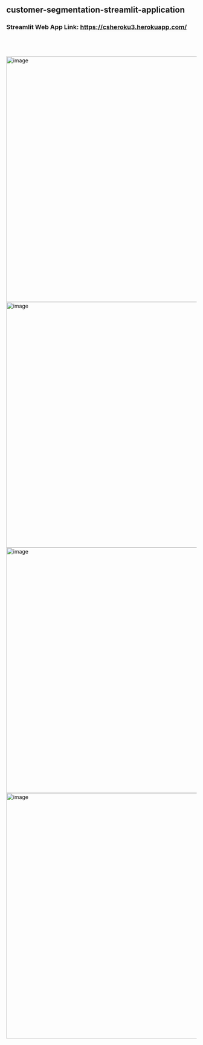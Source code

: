 ## customer-segmentation-streamlit-application <br>

### Streamlit Web App Link: https://csheroku3.herokuapp.com/ <br>

<br>

<br>

<br>

<img width="650" alt="image" src="https://user-images.githubusercontent.com/41443395/170888392-e2ed5082-2652-486f-931b-a221c3366c3a.png">

<img width="650" alt="image" src="https://user-images.githubusercontent.com/41443395/170888432-84df8464-315a-4ff3-adf2-fb19fe6c4909.png">

<img width="650" alt="image" src="https://user-images.githubusercontent.com/41443395/170888482-46d4322d-284a-440a-8c97-d92b3452b113.png">

<img width="650" alt="image" src="https://user-images.githubusercontent.com/41443395/170888497-480b7b0b-8ce0-473c-825f-c1532e883dee.png">
